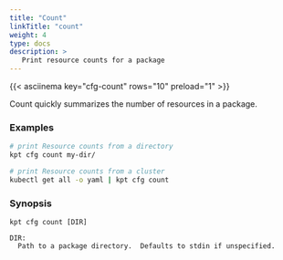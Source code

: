 ```yaml
---
title: "Count"
linkTitle: "count"
weight: 4
type: docs
description: >
   Print resource counts for a package
---
```

<!--mdtogo:Short
    Print resource counts for a package
-->

{{< asciinema key="cfg-count" rows="10" preload="1" >}}

Count quickly summarizes the number of resources in a package.

### Examples
<!--mdtogo:Examples-->
```sh
# print Resource counts from a directory
kpt cfg count my-dir/
```

```sh
# print Resource counts from a cluster
kubectl get all -o yaml | kpt cfg count
```
<!--mdtogo-->

### Synopsis
<!--mdtogo:Long-->
    kpt cfg count [DIR]

    DIR:
      Path to a package directory.  Defaults to stdin if unspecified.
<!--mdtogo-->